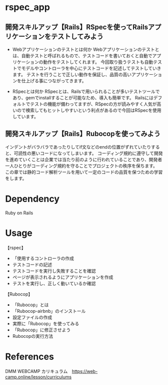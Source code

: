 # rspec_app
## 開発スキルアップ【Rails】RSpecを使ってRailsアプリケーションをテストしてみよう
* Webアプリケーションのテストとは何か
	Webアプリケーションのテストとは、自動テストと呼ばれるもので、テストコードを書いておくと自動でアプリケーションの動作をテストしてくれます。 今回取り扱うテストも自動テストでモデルやコントローラを中心にテストコードを記述してテストしていきます。
	テストを行うことで正しい動作を保証し、品質の高いアプリケーションを仕上げる事につながってきます。

* RSpecとは何か
	RSpecとは、Railsで用いられることが多いテストツールであり、gemでinstallすることが可能なため、導入も簡単です。
	Railsにはデフォルトでテストの機能が備わってますが、RSpecの方が読みやすく人気が高いので検索してもヒットしやすいという利点があるので今回はRSpecを使用しています。

##  開発スキルアップ【Rails】Rubocopを使ってみよう
インデントがバラバラであったりしてif文などのendの位置がずれていたりすると、可読性の悪いコードになってしまいます。
コーディング規約に遵守して開発を進めていくことは企業では当たり前のように行われていることであり、開発者一人ひとりがコーディング規約を守ることでプロジェクトの秩序を保ちます。
この章では静的コード解析ツールを用いて一定のコードの品質を保つための学習をします。

# Dependency
Ruby on Rails

# Usage
【rspec】  
* 「使用するコントローラの作成
* テストコードの記述
* テストコードを実行し失敗することを確認
* ページが表示されるようにアプリケーションを作成
* テストを実行し、正しく動いているか確認
  
【Rubocop】  
* 「Rubocop」とは
* 「Rubocop-airbnb」のインストール
* 設定ファイルの作成
* 実際に「Rubocop」を使ってみる
* 「Rubocop」に修正させよう
* Rubocopの実行方法


# References
DMM WEBCAMP カリキュラム　https://web-camp.online/lesson/curriculums